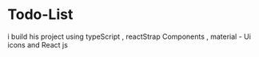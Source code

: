# Todo-List 
i build his project using typeScript , reactStrap Components , material - Ui icons and React js
